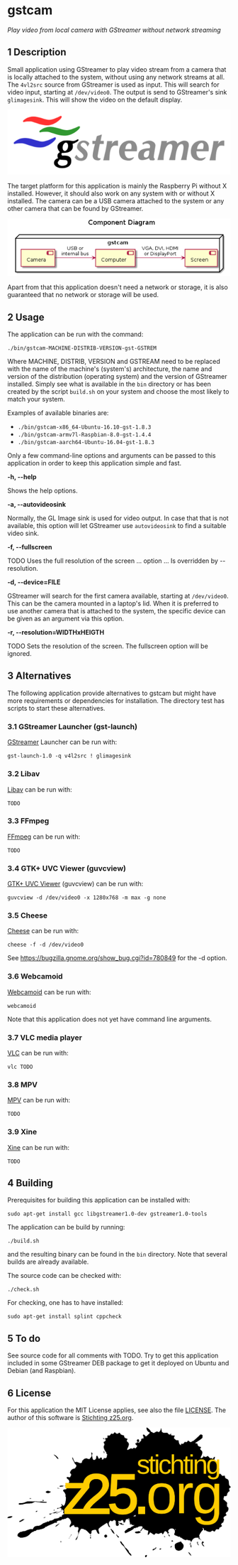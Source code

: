 # gstcam

_Play video from local camera with GStreamer without network streaming_


## 1 Description

Small application using GStreamer to play video stream from a camera that is
locally attached to the system, without using any network streams at all. The
`4vl2src` source from GStreamer is used as input. This will search for video
input, starting at `/dev/video0`. The output is send to GStreamer's sink
`glimagesink`. This will show the video on the default display.

[![Logo GStreamer](images/logo-gstreamer.png?raw=true)](http://gstreamer.freedesktop.org)

The target platform for this application is mainly the Raspberry Pi without X
installed. However, it should also work on any system with or without X
installed. The camera can be a USB camera attached to the system or any other
camera that can be found by GStreamer.

![Component diagram](images/component-diagram.png?raw=true)

Apart from that this application doesn't need a network or storage, it is also
guaranteed that no network or storage will be used.


## 2 Usage

The application can be run with the command:

    ./bin/gstcam-MACHINE-DISTRIB-VERSION-gst-GSTREM

Where MACHINE, DISTRIB, VERSION and GSTREAM need to be replaced with the name
of the machine's (system's) architecture, the name and version of the
distribution (operating system) and the version of GStreamer installed. Simply
see what is available in the `bin` directory or has been created by the script
`build.sh` on your system and choose the most likely to match your system.

Examples of available binaries are:
* `./bin/gstcam-x86_64-Ubuntu-16.10-gst-1.8.3`
* `./bin/gstcam-armv7l-Raspbian-8.0-gst-1.4.4`
* `./bin/gstcam-aarch64-Ubuntu-16.04-gst-1.8.3`

Only a few command-line options and arguments can be passed to this application
in order to keep this application simple and fast.

**-h, --help**

Shows the help options.

**-a, --autovideosink**

Normally, the GL Image sink is used for video output. In case that that is not
available, this option will let GStreamer use `autovideosink` to find a
suitable video sink.

**-f, --fullscreen**

TODO Uses the full resolution of the screen ... option ... Is overridden by
--resolution.

**-d, --device=FILE**

GStreamer will search for the first camera available, starting at
`/dev/video0`. This can be the camera mounted in a laptop's lid. When it is
preferred to use another camera that is attached to the system, the specific
device can be given as an argument via this option.

**-r, --resolution=WIDTHxHEIGTH**

TODO Sets the resolution of the screen. The fullscreen option will be ignored.


## 3 Alternatives

The following application provide alternatives to gstcam but might have more
requirements or dependencies for installation. The directory test has scripts
to start these alternatives.


### 3.1 GStreamer Launcher (gst-launch)

[GStreamer](http://gstreamer.freedesktop.org) Launcher can be run with:

    gst-launch-1.0 -q v4l2src ! glimagesink


### 3.2 Libav

[Libav](https://libav.org) can be run with:

    TODO


### 3.3 FFmpeg

[FFmpeg](https://ffmpeg.org) can be run with:

    TODO


### 3.4 GTK+ UVC Viewer (guvcview)

[GTK+ UVC Viewer](http://guvcview.sourceforge.net) (guvcview) can be run with:

    guvcview -d /dev/video0 -x 1280x768 -m max -g none


### 3.5 Cheese

[Cheese](https://wiki.gnome.org/Apps/Cheese) can be run with:

    cheese -f -d /dev/video0

See https://bugzilla.gnome.org/show_bug.cgi?id=780849 for the -d option.


### 3.6 Webcamoid

[Webcamoid](https://webcamoid.github.io) can be run with:

    webcamoid

Note that this application does not yet have command line arguments.


### 3.7 VLC media player

[VLC](https://videolan.org/vlc) can be run with:

    vlc TODO


### 3.8 MPV

[MPV](https://mpv.io) can be run with:

    TODO


### 3.9 Xine

[Xine](https://xine-project.org) can be run with:

    TODO


## 4 Building

Prerequisites for building this application can be installed with:

    sudo apt-get install gcc libgstreamer1.0-dev gstreamer1.0-tools

The application can be build by running:

    ./build.sh

and the resulting binary can be found in the `bin` directory. Note that several
builds are already available.

The source code can be checked with:

    ./check.sh

For checking, one has to have installed:

    sudo apt-get install splint cppcheck


## 5 To do

See source code for all comments with TODO. Try to get this application
included in some GStreamer DEB package to get it deployed on Ubuntu and Debian
(and Raspbian).


## 6 License

For this application the MIT License applies, see also the file
[LICENSE](LICENSE). The author of this software is
[Stichting z25.org](http://z25.org).

[![Logo z25](images/logo-z25.png?raw=true)](http://z25.org)
